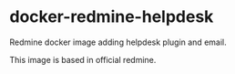 # docker-redmine-helpdesk
Redmine docker image adding helpdesk plugin and email.

This image is based in official redmine.
